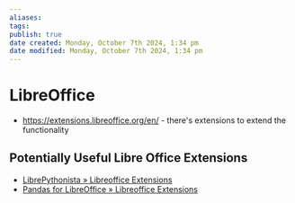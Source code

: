 ```yaml
---
aliases: 
tags: 
publish: true
date created: Monday, October 7th 2024, 1:34 pm
date modified: Monday, October 7th 2024, 1:34 pm
---
```


# LibreOffice 

- https://extensions.libreoffice.org/en/ - there's extensions to extend the functionality

## Potentially Useful Libre Office Extensions

- [LibrePythonista » Libreoffice Extensions](https://extensions.libreoffice.org/en/extensions/show/99231)
- [Pandas for LibreOffice » Libreoffice Extensions](https://extensions.libreoffice.org/en/extensions/show/41998)